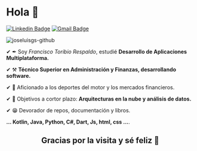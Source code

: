 <h1>Hola 👋</h1>


[![Linkedin Badge](https://img.shields.io/badge/-LinkedIn-blue?style=flat-square&logo=Linkedin&logoColor=white&link=https://kediwww.linn.com/in/francisco-toribio-respaldo/)](https://www.linkedin.com/in/francisco-toribio-respaldo/)
[![Gmail Badge](https://img.shields.io/badge/-Gmail-c14438?style=flat-square&logo=Gmail&logoColor=white&link=mailto:frantoribiorespaldo@gmail.com)](mailto:frantoribiorespaldo@gmail.com)

 <img src="https://komarev.com/ghpvc/?username=frantoribio&label=Profile%20views&color=42b983&style=flat" alt="joseluisgs-github" />



✔ ✒ Soy *Francisco Toribio Respaldo*, estudié **Desarrollo de Aplicaciones Multiplataforma.** 

✔ ⚒  **Técnico Superior en Administración y Finanzas, desarrollando software.** 

✔ 🔭 Aficionado a los deportes del motor y los mercados financieros. 

✔ 🎯 Objetivos a cortor plazo: **Arquitecturas en la nube y análisis de datos.** 

✔ 😁 Devorador de repos, documentación y libros.  

**... Kotlin, Java, Python, C#, Dart, Js, html, css ...**. 






   
  <h2 align="center">Gracias por la visita y sé feliz 🎵</h2>
    


 

